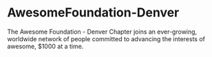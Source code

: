 # AwesomeFoundation-Denver
The Awesome Foundation - Denver Chapter joins an ever-growing, worldwide network of people committed to advancing the interests of awesome, $1000 at a time. 
